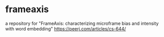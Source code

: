 # frameaxis

a repository for "FrameAxis: characterizing microframe bias and intensity with word embedding" 
https://peerj.com/articles/cs-644/
